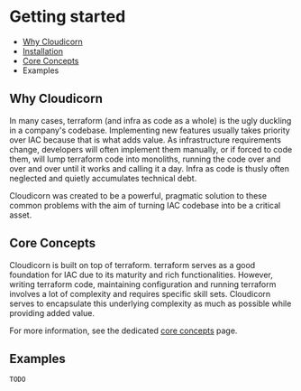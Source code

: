 # Getting started

- [Why Cloudicorn](#why-cloudicorn)
- [Installation](installation.md)
- [Core Concepts](#core-concepts)
- Examples

## Why Cloudicorn

In many cases, terraform (and infra as code as a whole) is the ugly duckling in a company's codebase. Implementing new features usually takes priority over IAC because that is what adds value. As infrastructure requirements change, developers will often implement them manually, or if forced to code them, will lump terraform code into monoliths, running the code over and over and over until it works and calling it a day. Infra as code is thusly often neglected and quietly accumulates technical debt. 

Cloudicorn was created to be a powerful, pragmatic solution to these common problems with the aim of turning IAC codebase into be a critical asset.

## Core Concepts

Cloudicorn is built on top of terraform.  terraform serves as a good foundation for IAC due to its maturity and rich functionalities.  However, writing terraform code, maintaining configuration and running terraform involves a lot of complexity and requires specific skill sets.  Cloudicorn serves to encapsulate this underlying complexity as much as possible while providing added value.  

For more information, see the dedicated [core concepts](core_concepts.md) page.

## Examples


```TODO```